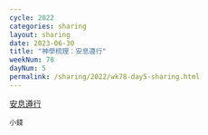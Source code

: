 ```yaml
---
cycle: 2022
categories: sharing
layout: sharing
date: 2023-06-30
title: "神學梳理：安息遵行"
weekNum: 78
dayNum: 5
permalink: /sharing/2022/wk78-day5-sharing.html
---
```

[安息遵行](https://eccseattle.github.io/media/sharing/2022/wk078/2023-06-30-bin.m4a)

`小錢`
